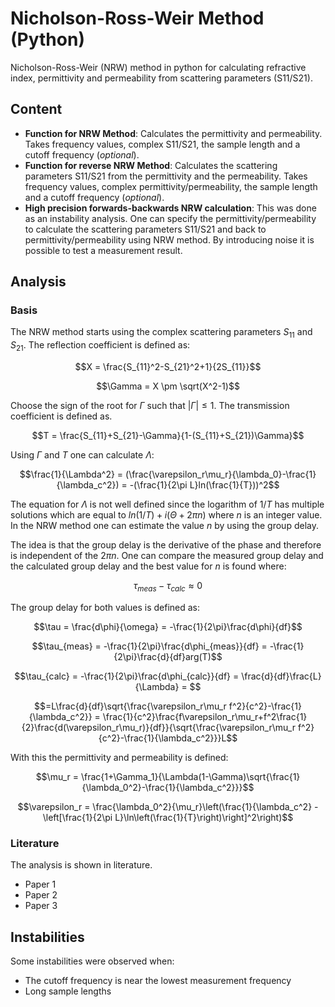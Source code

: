 # Nicholson-Ross-Weir Method (Python)

Nicholson-Ross-Weir (NRW) method in python for calculating refractive index,
permittivity and permeability from scattering parameters (S11/S21).

## Content

- **Function for NRW Method**: Calculates the permittivity and permeability. Takes frequency values, complex S11/S21, the sample length and a cutoff frequency (*optional*).
- **Function for reverse NRW Method**: Calculates the scattering parameters S11/S21 from the permittivity and the permeability. Takes frequency values, complex permittivity/permeability, the sample length and a cutoff frequency (*optional*).
- **High precision forwards-backwards NRW calculation**: This was done as an instability analysis. One can specify the permittivity/permeability to calculate the scattering parameters S11/S21 and back to permittivity/permeability using NRW method. By introducing noise it is possible to test a measurement result. 


## Analysis

### Basis

The NRW method starts using the complex scattering parameters $S_{11}$ and $S_{21}$.
The reflection coefficient is defined as:

```math
X = \frac{S_{11}^2-S_{21}^2+1}{2S_{11}}
```
```math
\Gamma =  X \pm \sqrt(X^2-1)
```
Choose the sign of the root for $\Gamma$ such that $|\Gamma|\le1$.
The transmission coefficient is defined as.

```math
T = \frac{S_{11}+S_{21}-\Gamma}{1-(S_{11}+S_{21})\Gamma}
```

Using $\Gamma$ and $T$ one can calculate $\Lambda$:

```math
\frac{1}{\Lambda^2} = (\frac{\varepsilon_r\mu_r}{\lambda_0}-\frac{1}{\lambda_c^2}) = -(\frac{1}{2\pi L}ln(\frac{1}{T}))^2
```
The equation for $\Lambda$ is not well defined since the logarithm of $1/T$ has multiple solutions which are equal to $ln(1/T) + i(\Theta + 2\pi n)$ where $n$ is an integer value. 
In the NRW method one can estimate the value $n$ by using the group delay. 

The idea is that the group delay is the derivative of the phase and therefore is independent of the $2\pi n$. One can compare the measured group delay and the calculated group delay and the best value for $n$ is found where:

```math
\tau_{meas} - \tau_{calc} \approx 0
```

The group delay for both values is defined as:

```math
\tau = \frac{d\phi}{\omega} = -\frac{1}{2\pi}\frac{d\phi}{df}
```
```math
\tau_{meas} = -\frac{1}{2\pi}\frac{d\phi_{meas}}{df} = -\frac{1}{2\pi}\frac{d}{df}arg(T)
```
```math
\tau_{calc} = -\frac{1}{2\pi}\frac{d\phi_{calc}}{df} = \frac{d}{df}\frac{L}{\Lambda} = 
```
```math
=L\frac{d}{df}\sqrt{\frac{\varepsilon_r\mu_r f^2}{c^2}-\frac{1}{\lambda_c^2}} = \frac{1}{c^2}\frac{f\varepsilon_r\mu_r+f^2\frac{1}{2}\frac{d(\varepsilon_r\mu_r)}{df}}{\sqrt{\frac{\varepsilon_r\mu_r f^2}{c^2}-\frac{1}{\lambda_c^2}}}L
```


With this the permittivity and permeability is defined:

```math
\mu_r = \frac{1+\Gamma_1}{\Lambda(1-\Gamma)\sqrt{\frac{1}{\lambda_0^2}-\frac{1}{\lambda_c^2}}}
```
```math
\varepsilon_r = \frac{\lambda_0^2}{\mu_r}\left(\frac{1}{\lambda_c^2} - \left[\frac{1}{2\pi L}\ln\left(\frac{1}{T}\right)\right]^2\right)
```


### Literature

The analysis is shown in literature.

- Paper 1
- Paper 2
- Paper 3


## Instabilities

Some instabilities were observed when:

- The cutoff frequency is near the lowest measurement frequency
- Long sample lengths

